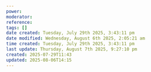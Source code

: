 ```yaml
---
power: 
moderator: 
reference: 
tags: []
date created: Tuesday, July 29th 2025, 3:43:11 pm
date modified: Wednesday, August 6th 2025, 2:05:21 am
time created: Tuesday, July 29th 2025, 3:43:11 pm
last update: Thursday, August 7th 2025, 9:27:10 pm
created: 2025-07-29T11:43
updated: 2025-08-06T14:15
---
```

